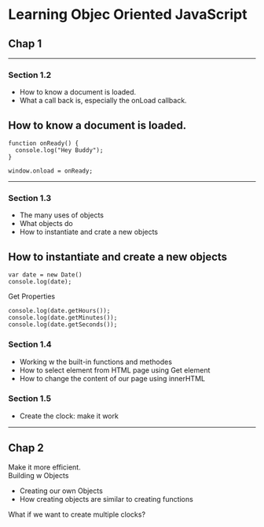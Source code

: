 # Learning Objec Oriented JavaScript

## Chap 1
___
### Section 1.2
* How to know a document is loaded.  
* What a call back is, especially the onLoad callback.

How to know a document is loaded.
---------------------------------------
```
function onReady() {
  console.log("Hey Buddy");
}

window.onload = onReady;
```
___
### Section 1.3
* The many uses of objects
* What objects do
* How to instantiate and crate a new objects

How to instantiate and create a new objects
--------------------------------------------
```
var date = new Date()
console.log(date);
```
Get Properties  
```
console.log(date.getHours());
console.log(date.getMinutes());
console.log(date.getSeconds());
```

### Section 1.4
* Working w the built-in functions and methodes
* How to select element from HTML page using Get element
* How to change the content of our page using innerHTML

### Section 1.5
* Create the clock: make it work
___

## Chap 2
Make it more efficient.  
Building w Objects
* Creating our own Objects
* How creating objects are similar to creating functions

What if we want to create multiple clocks?
